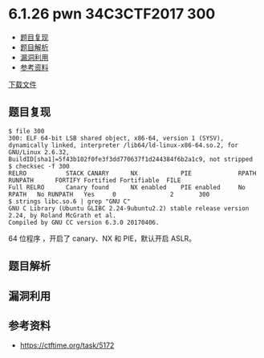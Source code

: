 # 6.1.26 pwn 34C3CTF2017 300

- [题目复现](#题目复现)
- [题目解析](#题目解析)
- [漏洞利用](#漏洞利用)
- [参考资料](#参考资料)


[下载文件](../src/writeup/6.1.26_pwn_34c3ctf2017_300)

## 题目复现
```
$ file 300 
300: ELF 64-bit LSB shared object, x86-64, version 1 (SYSV), dynamically linked, interpreter /lib64/ld-linux-x86-64.so.2, for GNU/Linux 2.6.32, BuildID[sha1]=5f43b102f0fe3f3dd770637f1d244384f6b2a1c9, not stripped
$ checksec -f 300
RELRO           STACK CANARY      NX            PIE             RPATH      RUNPATH      FORTIFY Fortified Fortifiable  FILE
Full RELRO      Canary found      NX enabled    PIE enabled     No RPATH   No RUNPATH   Yes     0               2       300
$ strings libc.so.6 | grep "GNU C"
GNU C Library (Ubuntu GLIBC 2.24-9ubuntu2.2) stable release version 2.24, by Roland McGrath et al.
Compiled by GNU CC version 6.3.0 20170406.
```
64 位程序 ，开启了 canary、NX 和 PIE，默认开启 ASLR。


## 题目解析

## 漏洞利用

## 参考资料
- https://ctftime.org/task/5172
